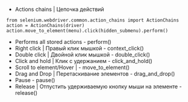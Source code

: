 - Actions chains | Цепочка действий

```
from selenium.webdriver.common.action_chains import ActionChains
action = ActionChains(driver)
action.move_to_element(menu).click(hidden_submenu).perform()
```

- Performs all stored actions - perform()
- Right click | Правый клик мышкой - context_click()
- Double click | Двойной клик мышкой - double_click()
- Click and hold | Клик с удержанием - click_and_hold()
- Scroll to element/Hover | - move_to_element()
- Drag and Drop | Перетаскивание элементов - drag_and_drop()
- Pause - pause()
- Release | Отпустить удерживаемую кнопку мыши на элементе - release()